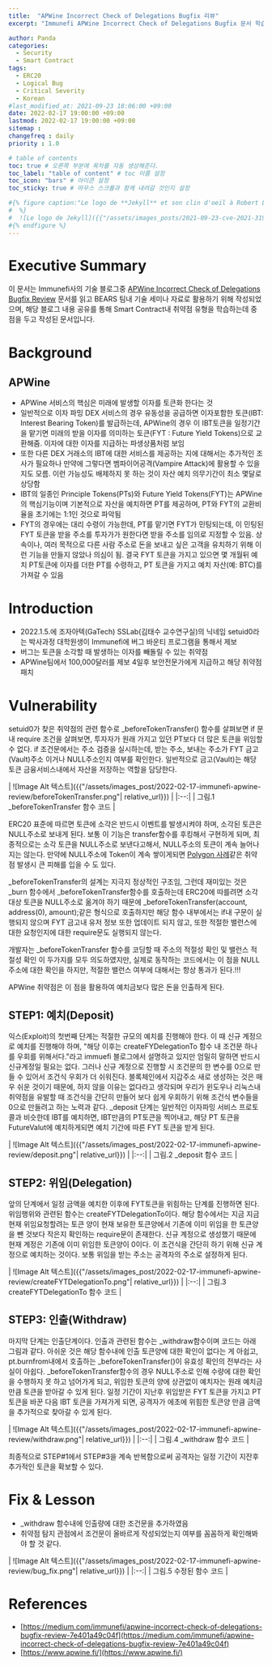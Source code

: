 ```yaml
---
title:  "APWine Incorrect Check of Delegations Bugfix 리뷰"
excerpt: "Immunefi APWine Incorrect Check of Delegations Bugfix 문서 학습 목적으로 살펴본 내용임"

author: Panda
categories:
  - Security
  - Smart Contract
tags:
  - ERC20
  - Logical Bug
  - Critical Severity
  - Korean
#last_modified_at: 2021-09-23 18:06:00 +09:00
date: 2022-02-17 19:00:00 +09:00
lastmod: 2022-02-17 19:00:00 +09:00
sitemap :
changefreq : daily
priority : 1.0

# table of contents
toc: true # 오른쪽 부분에 목차를 자동 생성해준다.
toc_label: "table of content" # toc 이름 설정
toc_icon: "bars" # 아이콘 설정
toc_sticky: true # 마우스 스크롤과 함께 내려갈 것인지 설정

#{% figure caption:"Le logo de **Jekyll** et son clin d'oeil à Robert Louis Stevenson"
#  %}
#  ![Le logo de Jekyll]({{"/assets/images_posts/2021-09-23-cve-2021-31956-part1/1.png"| #relative_url}})
#{% endfigure %}
---
```

# Executive Summary
이 문서는 Immunefi사의 기술 블로그중 [APWine Incorrect Check of Delegations Bugfix Review](https://medium.com/immunefi/apwine-incorrect-check-of-delegations-bugfix-review-7e401a49c04f) 문서를 읽고 BEARS 팀내 기술 세미나 자료로 활용하기 위해 작성되었으며, 해당 블로그 내용 공유를 통해 Smart Contract내 취약점 유형을 학습하는데 중점을 두고 작성된 문서입니다.

# Background
## APWine
* APWine 서비스의 핵심은 미래에 발생할 이자를 토큰화 한다는 것
* 일반적으로 이자 파밍 DEX 서비스의 경우 유동성을 공급하면 이자포함한 토큰(IBT: Interest Bearing Token)를 발급하는데, APWine의 경우 이 IBT토큰을 일정기간을 맡기면 미래의 받을 이자를 의미하는 토큰(FYT : Future Yield Tokens)으로 교환해줌. 이자에 대한 이자를 지급하는 파생상품처럼 보임
* 또한 다른 DEX 거래소의 IBT에 대한 서비스를 제공하는 지에 대해서는 추가적인 조사가 필요하나 만약에 그렇다면 벰파이어공격(Vampire Attack)에 활용할 수 있을지도 모름. 이런 가능성도 배제하지 못 하는 것이 자산 예치 의무기간이 최소 몇달로 상당함
* IBT의 일종인 Principle Tokens(PTs)와 Future Yield Tokens(FYT)는 APWine의 핵심기능이며 기본적으로 자산을 예치하면 PT를 제공하며, PT와 FYT의 교환비율을 초기에는 1:1인 것으로 파악됨
* FYT의 경우에는 대리 수령이 가능한데, PT를 맡기면 FYT가 민팅되는데, 이 민팅된 FYT 토큰을 받을 주소를 투자가가 원한다면 받을 주소를 임의로 지정할 수 있음. 상속이나, 여러 목적으로 다른 사람 주소로 돈을 보내고 싶은 고객을 유치하기 위해 이런 기능을 만들지 않았나 의심이 됨. 결국 FYT 토큰을 가지고 있으면 몇 개월뒤 예치 PT토큰에 이자를 더한 PT를 수령하고, PT 토큰을 가지고 예치 자산(예: BTC)를 가져갈 수 있음

# Introduction
* 2022.1.5.에 조자아텍(GaTech) SSLab(김태수 교수연구실)의 닉네임 setuid0라는 박사과정 대학원생이 Immunefi에 버그 바운티 프로그램을 통해서 제보
* 버그는 토큰을 소각할 때 발생하는 이자를 빼돌릴 수 있는 취약점
* APWine팀에서 100,000달러를 제보 4일후 보안전문가에게 지급하고 해당 취약점 패치

# Vulnerability
setuid0가 찾은 취약점의 관련 함수로 \_beforeTokenTransfer() 함수를 살펴보면 if 문내 require 조건을 살펴보면, 투자자가 원래 가지고 있던 PT보다 더 많은 토큰을 위임할 수 없다. if 조건문에서는 주소 검증을 실시하는데, 받는 주소, 보내는 주소가 FYT 금고(Vault)주소 이거나 NULL주소인지 여부를 확인한다. 일반적으로 금고(Vault)는 해당 토큰 금융서비스내에서 자산을 저장하는 역할을 담당한다.

| ![Image Alt 텍스트]({{"/assets/images_post/2022-02-17-immunefi-apwine-review/beforeTokenTransfer.png"| relative_url}})  |
|:--:| 
| 그림.1 _beforeTokenTransfer 함수 코드 |

ERC20 표준에 따르면 토큰에 소각은 반드시 이벤트를 발생시켜야 하며, 소각된 토큰은 NULL주소로 보내게 된다. 보통 이 기능은 transfer함수를 후킹해서 구현하게 되며, 최종적으로는 소각 토큰을 NULL주소로 보낸다고해서, NULL주소의 토큰이 계속 늘어나지는 않는다. 만약에 NULL주소에 Token이 계속 쌓이게되면 [Polygon 사례](https://bears-team.github.io/security/smart%20contract/immunefi-polygon-review/)같은 취약점 발생시 큰 피해를 입을 수 도 있다. 

\_beforeTokenTransfer의 설계는 지극지 정상적인 구조임, 그런데 재미있는 것은 \_burn 함수에서 \_beforeTokenTransfer함수를 호출하는데 ERC20에 따를려면 소각 대상 토큰을 NULL주소로 옮겨야 하기 때문에 \_beforeTokenTransfer(account, address(0), amount);같은 형식으로 호출하지만 해당 함수 내부에서는 if내 구문이 실행되지 않으며 FYT 금고내 유저 정보 또한 업데이트 되지 않고, 또한 적절한 밸런스에 대한 요청인지에 대한 require문도 실행되지 않는다.

개발자는 \_beforeTokenTransfer 함수를 코딩할 때 주소의 적절성 확인 및 밸런스 적절성 확인 이 두가지를 모두 의도하였지만, 실제로 동작하는 코드에서는 
이 점을 NULL 주소에 대한 확인을 하지만, 적절한 밸런스 여부에 대해서는 항상 통과가 된다.!!!

APWine 취약점은 이 점을 활용하여 예치금보다 많은 돈을 인출하게 된다.

## STEP1: 예치(Deposit)
익스(Exploit)의 첫번째 단계는 적절한 규모의 예치를 진행해야 한다. 이 때 신규 계정으로 예치를 진행해야 하며, "해당 이후는 createFYDelegationTo 함수 내 조건문 하나를 우회를 위해서다."라고 immuefi 블로그에서 설명하고 있지만 엄밀히 말하면 반드시 신규계정일 필요는 없다. 그러나 신규 계정으로 진행할 시 조건문의 한 변수를 0으로 만들 수 있어서 조건식 우회가 더 쉬워진다. 블록체인에서 지갑주소 새로 생성하는 것은 매우 쉬운 것이기 때문에, 하지 않을 이유는 없다라고 생각되며 우리가 윈도우나 리눅스내 취약점을 유발할 때 조건식을 간단히 만들어 보다 쉽게 우회하기 위해 조건식 변수들을 0으로 만들려고 하는 노력과 같다. _deposit 단계는 일반적인 이자파밍 서비스 프로토콜과 비슷한데 IBT를 예치하면, IBT만큼의 PT토큰을 찍어내고, 해당 PT 토큰을 FutureValut에 예치하게되면 예치 기간에 따른 FYT 토큰을 받게 된다. 

| ![Image Alt 텍스트]({{"/assets/images_post/2022-02-17-immunefi-apwine-review/deposit.png"| relative_url}})  |
|:--:| 
| 그림.2 \_deposit 함수 코드 |

## STEP2: 위임(Delegation)
앞의 단계에서 일정 금액을 예치한 이후에 FYT토큰을 위힘하는 단계를 진행하면 된다. 위임행위와 관련된 함수는 createFYTDelegationTo이다. 해당 함수에서는 지금 지금 현재 위임요청할려는 토큰 양이 현재 보유한 토큰양에서 기존에 이미 위임을 한 토큰양을 뺀 것보다 작은지 확인하는 require문이 존재한다. 신규 계정으로 생성했기 때문에 현재 계정은 기존에 이미 위임한 토큰양이 0이다. 이 조건식을 간단히 하기 위해 신규 계정으로 예치하는 것이다. 보통 위임을 받는 주소는 공격자의 주소로 설정하게 된다.

| ![Image Alt 텍스트]({{"/assets/images_post/2022-02-17-immunefi-apwine-review/createFYTDelegationTo.png"| relative_url}})  |
|:--:| 
| 그림.3 createFYTDelegationTo 함수 코드 |

## STEP3: 인출(Withdraw)
마지막 단계는 인출단계이다. 인출과 관련된 함수는 \_withdraw함수이며 코드는 아래 그림과 같다. 아쉬운 것은 해당 함수내에 인출 토큰양에 대한 확인이 없다는 게 아쉽고, pt.burnfrom내에서 호출하는 \_beforeTokenTransfer()이 유효성 확인의 전부라는 사실이 아쉽다. \_beforeTokenTransfer함수의 경우 NULL주소로 인해 수량에 대한 확인을 수행하지 못 하고 넘어가게 되고, 위임한 토큰의 양에 상관없이 예치자는 원래 예치금 만큼 토큰을 받아갈 수 있게 된다. 일정 기간이 지난후 위임받은 FYT 토큰을 가지고 PT 토큰을 바꾼 다음 IBT 토큰을 가져가게 되면, 공격자가 에초에 위힘한 토큰양 만큼 금액을 추가적으로 찾아갈 수 있게 된다.

| ![Image Alt 텍스트]({{"/assets/images_post/2022-02-17-immunefi-apwine-review/withdraw.png"| relative_url}})  |
|:--:| 
| 그림.4 \_withdraw 함수 코드 |

최종적으로 STEP#1에서 STEP#3을 계속 반복함으로써 공격자는 일정 기간이 지잔후 추가적인 토큰을 확보할 수 있다.

# Fix & Lesson
* \_withdraw 함수내에 인출량에 대한 조건문을 추가하였음
* 취약점 탐지 관점에서 조건문이 올바르게 작성되었는지 여부를 꼼꼼하게 확인해봐야 할 것 같다.

| ![Image Alt 텍스트]({{"/assets/images_post/2022-02-17-immunefi-apwine-review/bug_fix.png"| relative_url}})  |
|:--:| 
| 그림.5 수정된 함수 코드 |

# References
* [https://medium.com/immunefi/apwine-incorrect-check-of-delegations-bugfix-review-7e401a49c04f](https://medium.com/immunefi/apwine-incorrect-check-of-delegations-bugfix-review-7e401a49c04f)
* [https://www.apwine.fi/](https://www.apwine.fi/)